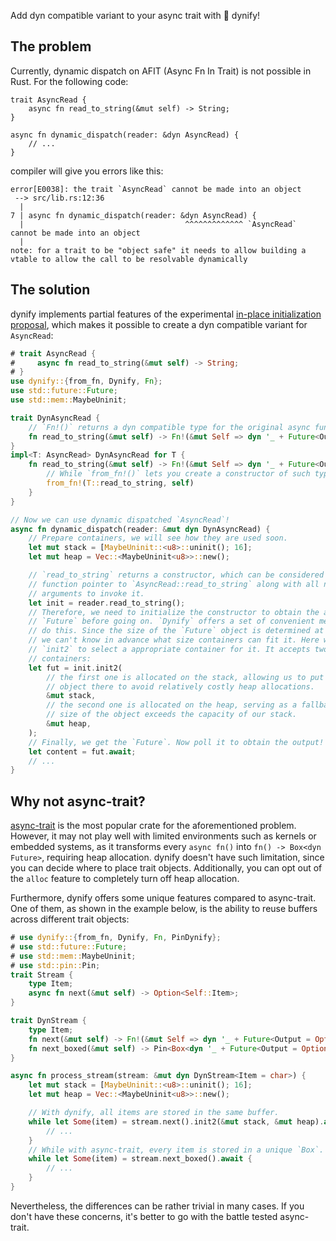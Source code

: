 Add dyn compatible variant to your async trait with 🦕 dynify!

## The problem

Currently, dynamic dispatch on AFIT (Async Fn In Trait) is not possible in Rust. For the following
code:

```rust,compile_fail
trait AsyncRead {
    async fn read_to_string(&mut self) -> String;
}

async fn dynamic_dispatch(reader: &dyn AsyncRead) {
    // ...
}
```

compiler will give you errors like this:

```text
error[E0038]: the trait `AsyncRead` cannot be made into an object
 --> src/lib.rs:12:36
  |
7 | async fn dynamic_dispatch(reader: &dyn AsyncRead) {
  |                                    ^^^^^^^^^^^^^ `AsyncRead` cannot be made into an object
  |
note: for a trait to be "object safe" it needs to allow building a vtable to allow the call to be resolvable dynamically
```

## The solution

dynify implements partial features of the experimental
[in-place initialization proposal](https://github.com/rust-lang/lang-team/issues/336), which makes
it possible to create a dyn compatible variant for `AsyncRead`:

```rust
# trait AsyncRead {
#     async fn read_to_string(&mut self) -> String;
# }
use dynify::{from_fn, Dynify, Fn};
use std::future::Future;
use std::mem::MaybeUninit;

trait DynAsyncRead {
    // `Fn!()` returns a dyn compatible type for the original async function.
    fn read_to_string(&mut self) -> Fn!(&mut Self => dyn '_ + Future<Output = String>);
}
impl<T: AsyncRead> DynAsyncRead for T {
    fn read_to_string(&mut self) -> Fn!(&mut Self => dyn '_ + Future<Output = String>) {
        // While `from_fn!()` lets you create a constructor of such type.
        from_fn!(T::read_to_string, self)
    }
}

// Now we can use dynamic dispatched `AsyncRead`!
async fn dynamic_dispatch(reader: &mut dyn DynAsyncRead) {
    // Prepare containers, we will see how they are used soon.
    let mut stack = [MaybeUninit::<u8>::uninit(); 16];
    let mut heap = Vec::<MaybeUninit<u8>>::new();

    // `read_to_string` returns a constructor, which can be considered as a
    // function pointer to `AsyncRead::read_to_string` along with all necessary
    // arguments to invoke it.
    let init = reader.read_to_string();
    // Therefore, we need to initialize the constructor to obtain the actual
    // `Future` before going on. `Dynify` offers a set of convenient methods to
    // do this. Since the size of the `Future` object is determined at runtime,
    // we can't know in advance what size containers can fit it. Here we use
    // `init2` to select a appropriate container for it. It accepts two
    // containers:
    let fut = init.init2(
        // the first one is allocated on the stack, allowing us to put the
        // object there to avoid relatively costly heap allocations.
        &mut stack,
        // the second one is allocated on the heap, serving as a fallback if the
        // size of the object exceeds the capacity of our stack.
        &mut heap,
    );
    // Finally, we get the `Future`. Now poll it to obtain the output!
    let content = fut.await;
    // ...
}
```

## Why not async-trait?

[async-trait](https://crates.io/crates/async-trait) is the most popular crate for the aforementioned
problem. However, it may not play well with limited environments such as kernels or embedded
systems, as it transforms every `async fn()` into `fn() -> Box<dyn Future>`, requiring heap
allocation. dynify doesn't have such limitation, since you can decide where to place trait objects.
Additionally, you can opt out of the `alloc` feature to completely turn off heap allocation.

Furthermore, dynify offers some unique features compared to async-trait. One of them, as shown in
the example below, is the ability to reuse buffers across different trait objects:

```rust
# use dynify::{from_fn, Dynify, Fn, PinDynify};
# use std::future::Future;
# use std::mem::MaybeUninit;
# use std::pin::Pin;
trait Stream {
    type Item;
    async fn next(&mut self) -> Option<Self::Item>;
}

trait DynStream {
    type Item;
    fn next(&mut self) -> Fn!(&mut Self => dyn '_ + Future<Output = Option<Self::Item>>);
    fn next_boxed(&mut self) -> Pin<Box<dyn '_ + Future<Output = Option<Self::Item>>>>;
}

async fn process_stream(stream: &mut dyn DynStream<Item = char>) {
    let mut stack = [MaybeUninit::<u8>::uninit(); 16];
    let mut heap = Vec::<MaybeUninit<u8>>::new();

    // With dynify, all items are stored in the same buffer.
    while let Some(item) = stream.next().init2(&mut stack, &mut heap).await {
        // ...
    }
    // While with async-trait, every item is stored in a unique `Box`.
    while let Some(item) = stream.next_boxed().await {
        // ...
    }
}
```

Nevertheless, the differences can be rather trivial in many cases. If you don't have these concerns,
it's better to go with the battle tested async-trait.
